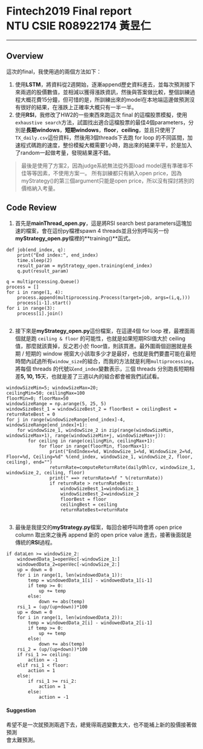 # Fintech2019 Final report</br>NTU CSIE R08922174 黃昱仁
----
## Overview
這次的final，我使用過的兩個方法如下：
1. 使用**LSTM**，將資料從2週開始，逐漸append歷史資料進去，並每次預測接下來兩週的股價數值，並相減以獲得漲跌資訊，然後與答案做比較，整個訓練過程大概花費15分鐘，但可惜的是，所訓練出來的model在本地端這邊做預測沒有很好的結果，在漲跌上正確率大概只有一半一半。
2. 使用**RSI**，我修改了HW2的一些東西來跑這次 final 的這檔股票模擬，使用`exhaustive search`方法，試圖找出適合這檔股票的最佳4個parameters，分別是**長期windows**，**短期windows**，**floor**，**ceiling**，並且只使用了`TX_daily.csv`這份資料，然後用3個threads下去跑 for loop 的不同區間，加速程式碼跑的速度，整份模擬大概需要1小時，跑出來的結果平平，於是加入了random一起做考量，發現結果還不錯。
> 最後是使用了方案2，因為judge系統無法從外面load model還有準確率不佳等等因素，不使用方案一。
> 所有訓練都只有納入open price，因為myStrategy()的第三個argument只能是open price，所以沒有探討將別的價格納入考量。
## Code Review
1. 首先是**mainThread_open.py**，這是將RSI search best parameters這塊加速的檔案，會在這份py檔裡spawn 4 threads並且分別呼叫另一份**myStrategy_open.py**檔裡的**training()**函式。
```python=
def job(end_index, q):
    print("End index:", end_index)
    time.sleep(2)
    result_param = myStrategy_open.training(end_index)
    q.put(result_param)

q = multiprocessing.Queue()
process = []
for i in range(1, 4):
    process.append(multiprocessing.Process(target=job, args=(i,q,)))
    process[i-1].start()
for i in range(3):
    process[i].join()
    
```
2. 接下來是**myStrategy_open.py**這份檔案，在這邊4個 for loop 裡，最裡面兩個就是跑 `ceiling & floor` 的可能性，也就是如果短期RSI值大於 ceiling 值，那麼就該賣掉，反之若小於 floor值，則該買進。最外圍兩個迴圈就是長期 / 短期的 window 視窗大小該取多少才是最好，也就是我們要盡可能在最短時間內試過所有`window_size`的組合，而我的方法就是利用`multiprocessing`，將每個 threads 的代號以`end_index`變數表示，三個 threads 分別跑長短期相差**5, 10, 15**天，也就是差了三週以內的組合都會被我們試試看。
```python=
windowSizeMin=5; windowSizeMax=20;
ceilingMin=50; ceilingMax=100
floorMin=0; floorMax=50
windowSizeRange = np.arange(5, 25, 5)
windowSizeBest_1 = windowSizeBest_2 = floorBest = ceilingBest = returnRateBest = 0
for j in range(windowSizeRange[end_index]-4, windowSizeRange[end_index]+1):
    for windowSize_1, windowSize_2 in zip(range(windowSizeMin, windowSizeMax+1), range(windowSizeMin+j, windowSizeMax+j)):
        for ceiling in range(ceilingMin, ceilingMax+1):
            for floor in range(floorMin, floorMax+1):
                print("EndIndex=%d, WindowSize_1=%d, WindowSize_2=%d, Floor=%d, Ceiling=%d" %(end_index, windowSize_1, windowSize_2, floor, ceiling), end="")
                returnRate=computeReturnRate(dailyOhlcv, windowSize_1, windowSize_2, ceiling, floor)
                print(" ==> returnRate=%f " %(returnRate))
                if returnRate > returnRateBest:
                    windowSizeBest_1=windowSize_1
                    windowSizeBest_2=windowSize_2
                    floorBest = floor
                    ceilingBest = ceiling
                    returnRateBest=returnRate
                    
```
3. 最後是我提交的**myStrategy.py**檔案，每回合被呼叫時會將 open price column 取出來之後再 append 新的 open price value 進去，接著後面就是傳統的**RSI**過程。
```python=
if dataLen >= windowSize_2:
    windowedData_1=openVec[-windowSize_1:]
    windowedData_2=openVec[-windowSize_2:]
    up = down = 0
    for i in range(1, len(windowedData_1)):
        temp = windowedData_1[i] - windowedData_1[i-1]
        if temp >= 0:
            up += temp
        else:
            down += abs(temp)
    rsi_1 = (up/(up+down))*100
    up = down = 0
    for i in range(1, len(windowedData_2)):
        temp = windowedData_2[i] - windowedData_2[i-1]
        if temp >= 0:
            up += temp
        else:
            down += abs(temp)
    rsi_2 = (up/(up+down))*100
    if rsi_1 >= ceiling:
        action = -1
    elif rsi_1 < floor:
        action = 1
    else:
        if rsi_1 >= rsi_2:
            action = 1
        else:
            action = -1
```
#### Suggestion
希望不是一次就預測兩週下去，總覺得兩週變數太大，也不能補上新的股價接著做預測</br>會太難預測。